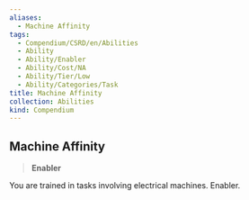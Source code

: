 ```yaml
---
aliases:
  - Machine Affinity
tags:
  - Compendium/CSRD/en/Abilities
  - Ability
  - Ability/Enabler
  - Ability/Cost/NA
  - Ability/Tier/Low
  - Ability/Categories/Task
title: Machine Affinity
collection: Abilities
kind: Compendium
---
```

## Machine Affinity  
>**Enabler**
  
You are trained in tasks involving electrical machines. Enabler.